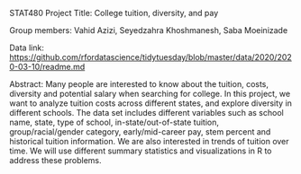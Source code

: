 STAT480 Project Title: College tuition, diversity, and pay

Group members: Vahid Azizi, Seyedzahra Khoshmanesh, Saba Moeinizade

Data link: https://github.com/rfordatascience/tidytuesday/blob/master/data/2020/2020-03-10/readme.md


Abstract: Many people are interested to know about the tuition, costs, diversity and potential salary when searching for college. In this project, we want to analyze tuition costs across different states, and explore diversity in different schools. The data set includes different variables such as school name, state, type of school, in-state/out-of-state tuition, group/racial/gender category, early/mid-career pay, stem percent and historical tuition information. We are also interested in trends of tuition over time. We will use different summary statistics and visualizations in R to address these problems.
